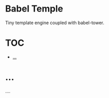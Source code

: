 

# Babel Temple

Tiny template engine coupled with babel-tower.
 
# TOC
   - [...](#)
<a name=""></a>
 
<a name=""></a>
# ...
....

```js

```

